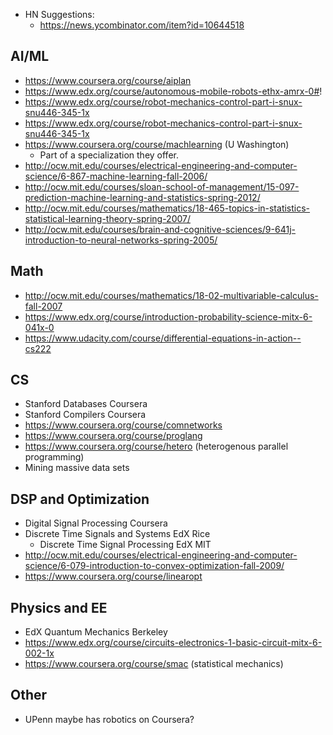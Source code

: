 * HN Suggestions:
    * https://news.ycombinator.com/item?id=10644518

## AI/ML

* https://www.coursera.org/course/aiplan
* https://www.edx.org/course/autonomous-mobile-robots-ethx-amrx-0#!
* https://www.edx.org/course/robot-mechanics-control-part-i-snux-snu446-345-1x
* https://www.edx.org/course/robot-mechanics-control-part-i-snux-snu446-345-1x
* https://www.coursera.org/course/machlearning (U Washington)
    * Part of a specialization they offer.
* http://ocw.mit.edu/courses/electrical-engineering-and-computer-science/6-867-machine-learning-fall-2006/
* http://ocw.mit.edu/courses/sloan-school-of-management/15-097-prediction-machine-learning-and-statistics-spring-2012/
* http://ocw.mit.edu/courses/mathematics/18-465-topics-in-statistics-statistical-learning-theory-spring-2007/
* http://ocw.mit.edu/courses/brain-and-cognitive-sciences/9-641j-introduction-to-neural-networks-spring-2005/

## Math

* http://ocw.mit.edu/courses/mathematics/18-02-multivariable-calculus-fall-2007
* https://www.edx.org/course/introduction-probability-science-mitx-6-041x-0
* https://www.udacity.com/course/differential-equations-in-action--cs222

## CS

* Stanford Databases Coursera
* Stanford Compilers Coursera
* https://www.coursera.org/course/comnetworks
* https://www.coursera.org/course/proglang
* https://www.coursera.org/course/hetero (heterogenous parallel programming)
* Mining massive data sets

## DSP and Optimization

* Digital Signal Processing Coursera
* Discrete Time Signals and Systems EdX Rice
    * Discrete Time Signal Processing EdX MIT
* http://ocw.mit.edu/courses/electrical-engineering-and-computer-science/6-079-introduction-to-convex-optimization-fall-2009/
* https://www.coursera.org/course/linearopt

## Physics and EE

* EdX Quantum Mechanics Berkeley
* https://www.edx.org/course/circuits-electronics-1-basic-circuit-mitx-6-002-1x
* https://www.coursera.org/course/smac (statistical mechanics)

## Other

* UPenn maybe has robotics on Coursera?
